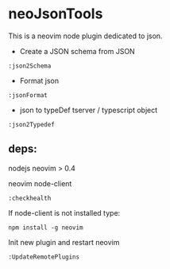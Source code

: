 # neoJsonTools

This is a neovim node plugin dedicated to json.


* Create a JSON schema from JSON
```
:json2Schema
```
* Format json
```
:jsonFormat
```
* json to typeDef tserver / typescript object
```
:json2Typedef
```


## deps:

nodejs
neovim > 0.4

neovim node-client

```
:checkhealth
```
If node-client is not installed type:
```
npm install -g neovim
```


Init new plugin and restart neovim
```
:UpdateRemotePlugins
```

